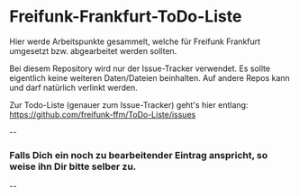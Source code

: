 # Freifunk-Frankfurt-ToDo-Liste
Hier werde Arbeitspunkte gesammelt, welche für Freifunk Frankfurt umgesetzt bzw. abgearbeitet werden sollten.

Bei diesem Repository wird nur der Issue-Tracker verwendet. Es sollte eigentlich keine weiteren Daten/Dateien beinhalten.
Auf andere Repos kann und darf natürlich verlinkt werden.
 
Zur Todo-Liste (genauer zum Issue-Tracker) geht's hier entlang: https://github.com/freifunk-ffm/ToDo-Liste/issues

-- 

### Falls Dich ein noch zu bearbeitender Eintrag anspricht, so weise ihn Dir bitte selber zu.

--

